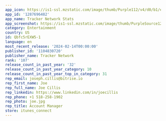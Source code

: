 ```yaml
---
app_icon: https://is1-ssl.mzstatic.com/image/thumb/Purple112/v4/d0/b1/e0/d0b1e01d-1a3c-2d16-5728-0e08262e282e/AppIcon-0-0-1x_U007emarketing-0-7-0-0-85-220.png/1024x1024bb.png
app_id: '1287696482'
app_name: Tracker Network Stats
app_screenshot: https://is1-ssl.mzstatic.com/image/thumb/PurpleSource122/v4/bd/10/1f/bd101f05-ab7b-e53a-a73b-d606e0e70c53/769fde40-be73-46a7-8e05-c75e30defecd_ios-65_feature-screen_lol_matches.png/1242x2688bb.png
category: Entertainment
country: US
id: Qbfc5rEXW5-1
language: en
most_recent_release: '2024-02-14T00:00:00'
publisher_id: '1104830720'
publisher_name: Tracker Network
rank: '107'
release_count_in_past_year: '32'
release_count_in_past_year_category: 10
release_count_in_past_year_top_in_category: 31
rep_email: joseph.cillis@bitrise.io
rep_first_name: Joe
rep_full_name: Joe Cillis
rep_linkedin: https://www.linkedin.com/in/joecillis
rep_phone: +1 518-258-1902
rep_photo: joe.jpg
rep_title: Account Manager
store: itunes_connect
---
```

